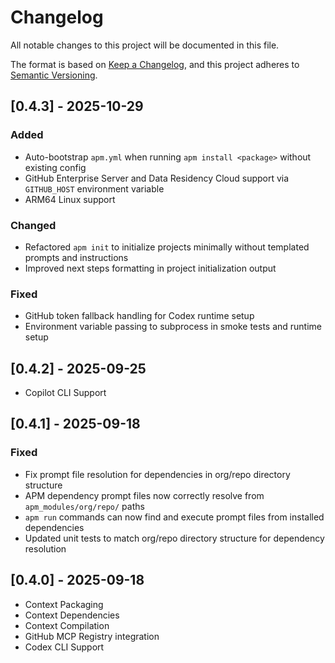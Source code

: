 # Changelog

All notable changes to this project will be documented in this file.

The format is based on [Keep a Changelog](https://keepachangelog.com/en/1.0.0/),
and this project adheres to [Semantic Versioning](https://semver.org/spec/v2.0.0.html).

## [0.4.3] - 2025-10-29

### Added
- Auto-bootstrap `apm.yml` when running `apm install <package>` without existing config
- GitHub Enterprise Server and Data Residency Cloud support via `GITHUB_HOST` environment variable
- ARM64 Linux support

### Changed
- Refactored `apm init` to initialize projects minimally without templated prompts and instructions
- Improved next steps formatting in project initialization output

### Fixed
- GitHub token fallback handling for Codex runtime setup
- Environment variable passing to subprocess in smoke tests and runtime setup

## [0.4.2] - 2025-09-25

- Copilot CLI Support

## [0.4.1] - 2025-09-18

### Fixed
- Fix prompt file resolution for dependencies in org/repo directory structure
- APM dependency prompt files now correctly resolve from `apm_modules/org/repo/` paths
- `apm run` commands can now find and execute prompt files from installed dependencies
- Updated unit tests to match org/repo directory structure for dependency resolution

## [0.4.0] - 2025-09-18

- Context Packaging
- Context Dependencies
- Context Compilation
- GitHub MCP Registry integration
- Codex CLI Support